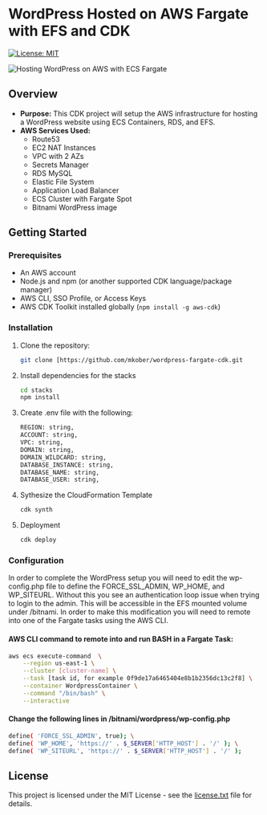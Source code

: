 # WordPress Hosted on AWS Fargate with EFS and CDK

[![License: MIT](https://img.shields.io/badge/License-MIT-yellow.svg)](LICENSE)

![Hosting WordPress on AWS with ECS Fargate](https://markkoberlein.com/wp-content/uploads/2024/03/Hosting-WordPress-AWS-ECS-Fargate-EFS-CDK.png)

## Overview
* **Purpose:** This CDK project will setup the AWS infrastructure for hosting a WordPress website using ECS Containers, RDS, and EFS.
* **AWS Services Used:** 
    - Route53
    - EC2 NAT Instances
    - VPC with 2 AZs
    - Secrets Manager
    - RDS MySQL
    - Elastic File System
    - Application Load Balancer
    - ECS Cluster with Fargate Spot
    - Bitnami WordPress image

## Getting Started

### Prerequisites
* An AWS account 
* Node.js and npm (or another supported CDK language/package manager)
* AWS CLI, SSO Profile, or Access Keys
* AWS CDK Toolkit installed globally (`npm install -g aws-cdk`)

### Installation

1. Clone the repository:
   ```bash
   git clone [https://github.com/mkober/wordpress-fargate-cdk.git
   ```
   
2. Install dependencies for the stacks
   ```bash
   cd stacks
   npm install
   ```
   
3. Create .env file with the following:
   ```bash
   REGION: string,
   ACCOUNT: string,
   VPC: string,
   DOMAIN: string,
   DOMAIN_WILDCARD: string,
   DATABASE_INSTANCE: string,
   DATABASE_NAME: string,
   DATABASE_USER: string,
   ```
3. Sythesize the CloudFormation Template
   ```bash
   cdk synth
   ```
4. Deployment
   ```bash
   cdk deploy
   ```
   
### Configuration
In order to complete the WordPress setup you will need to edit the wp-config.php file to define the FORCE_SSL_ADMIN, WP_HOME, and WP_SITEURL. Without this you see an authentication loop issue when trying to login to the admin. This will be accessible in the EFS mounted volume under /bitnami. In order to make this modification you will need to remote into one of the Fargate tasks using the AWS CLI. 

#### AWS CLI command to remote into and run BASH in a Fargate Task:
```bash
aws ecs execute-command  \
    --region us-east-1 \
    --cluster [cluster-name] \
    --task [task id, for example 0f9de17a6465404e8b1b2356dc13c2f8] \
    --container WordpressContainer \
    --command "/bin/bash" \
    --interactive
```
#### Change the following lines in /bitnami/wordpress/wp-config.php 
```bash
define( 'FORCE_SSL_ADMIN', true); \
define( 'WP_HOME', 'https://' . $_SERVER['HTTP_HOST'] . '/' ); \
define( 'WP_SITEURL', 'https://' . $_SERVER['HTTP_HOST'] . '/' );
```

## License
This project is licensed under the MIT License - see the [license.txt](license.txt) file for details.

